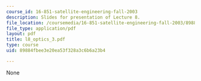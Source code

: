 ```yaml
---
course_id: 16-851-satellite-engineering-fall-2003
description: Slides for presentation of Lecture 8.
file_location: /coursemedia/16-851-satellite-engineering-fall-2003/89884fbee3e20ea53f328a3c6b6a23b4_l8_optics_3.pdf
file_type: application/pdf
layout: pdf
title: l8_optics_3.pdf
type: course
uid: 89884fbee3e20ea53f328a3c6b6a23b4

---
```

None